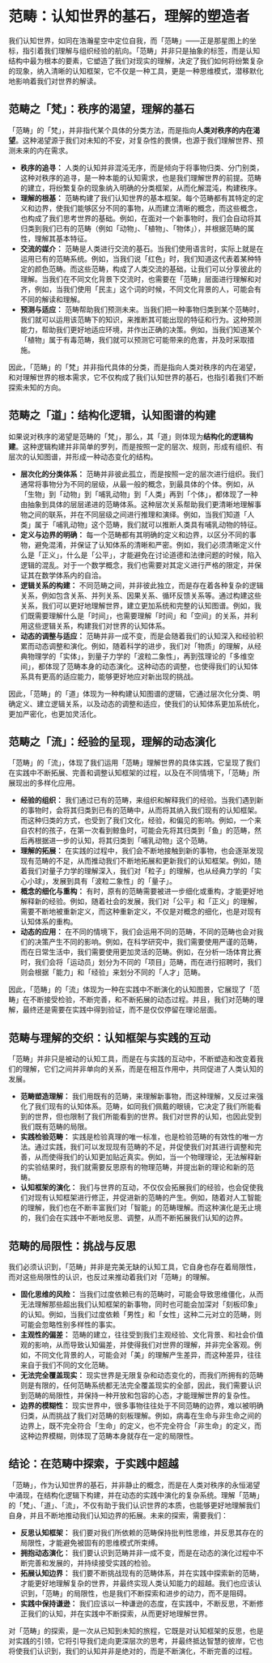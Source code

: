 # 范畴：认知世界的基石，理解的塑造者

我们认知世界，如同在浩瀚星空中定位自我，而「范畴」——正是那星图上的坐标，指引着我们理解与组织经验的航向。「范畴」并非只是抽象的标签，而是认知结构中最为根本的要素，它塑造了我们对现实的理解，决定了我们如何将纷繁复杂的现象，纳入清晰的认知框架，它不仅是一种工具，更是一种思维模式，潜移默化地影响着我们对世界的解读。

## 范畴之「梵」：秩序的渴望，理解的基石

「范畴」的「梵」，并非指代某个具体的分类方法，而是指向**人类对秩序的内在渴望**。这种渴望源于我们对未知的不安，对复杂性的畏惧，也源于我们理解世界、预测未来的内在需求。

*   **秩序的追寻：** 人类的认知并非混沌无序，而是倾向于将事物归类、分门别类，这种对秩序的追寻，是一种本能的认知需求，也是我们理解世界的前提。范畴的建立，将纷繁复杂的现象纳入明确的分类框架，从而化解混沌，构建秩序。
*   **理解的根基：** 范畴构建了我们认知世界的基本框架。每个范畴都有其特定的定义和边界，使我们能够区分不同的事物，从而建立清晰的概念，而这些概念，也构成了我们思考世界的基础。例如，在面对一个新事物时，我们会自动将其归类到我们已有的范畴（例如「动物」、「植物」、「物体」），并根据范畴的属性，理解其基本特征。
*   **交流的媒介：** 范畴是人类进行交流的基石。当我们使用语言时，实际上就是在运用已有的范畴系统。例如，当我们说「红色」时，我们知道这代表着某种特定的颜色范畴。而这些范畴，构成了人类交流的基础，让我们可以分享彼此的理解。当我们在不同文化背景下交流时，也需要在「范畴」层面进行理解和对齐，例如，当我们使用「民主」这个词的时候，不同文化背景的人，可能会有不同的解读和理解。
*   **预测与适应：** 范畴帮助我们预测未来。当我们把一种事物归类到某个范畴时，我们就可以运用该范畴下的知识，来推断其可能出现的特征和行为。这种预测能力，帮助我们更好地适应环境，并作出正确的决策。例如，当我们知道某个「植物」属于有毒范畴，我们就可以预测它可能带来的危害，并及时采取措施。

因此，「范畴」的「梵」并非指代具体的分类，而是指向人类对秩序的内在渴望，和对理解世界的根本需求，它不仅构成了我们认知世界的基石，也指引着我们不断探索未知的方向。

## 范畴之「道」：结构化逻辑，认知图谱的构建

如果说对秩序的渴望是范畴的「梵」，那么，其「道」则体现为**结构化的逻辑构建**。这种逻辑构建并非简单的罗列，而是按照一定的层次、规则，形成有组织、有层次的认知图谱，并形成一种动态变化的结构。

*   **层次化的分类体系：** 范畴并非彼此孤立，而是按照一定的层次进行组织。我们通常将事物分为不同的层级，从最一般的概念，到最具体的个体。例如，从「生物」到「动物」到「哺乳动物」到「人类」再到「个体」，都体现了一种由抽象到具体的层层递进的范畴体系。这种层次关系帮助我们更清晰地理解事物之间的联系，并在不同层级之间进行推理和演绎。例如，当我们知道「人类」属于「哺乳动物」这个范畴，我们就可以推断人类具有哺乳动物的特征。
*   **定义与边界的明确：** 每一个范畴都有其明确的定义和边界，以区分不同的事物，避免混淆，并保证了认知体系的清晰和严密。例如，我们必须清晰定义什么是「正义」，什么是「公平」，才能避免在讨论道德和法律问题的时候，陷入逻辑的混乱。对于一个数学概念，我们也需要对其定义进行严格的限定，并保证其在数学体系内的自洽。
*   **逻辑关系的构建：** 不同范畴之间，并非彼此独立，而是存在着各种复杂的逻辑关系，例如包含关系、并列关系、因果关系、循环反馈关系等。通过构建这些关系，我们可以更好地理解世界，建立更加系统和完整的认知图谱。例如，我们既需要理解什么是「时间」，也需要理解「时间」和「空间」的关系，并利用这些逻辑关系，构建我们对世界的认知体系。
*   **动态的调整与适应：** 范畴并非一成不变，而是会随着我们的认知深入和经验积累而动态调整和演化。例如，随着科学的进步，我们对「物质」的理解，从经典物理学的「实体」，到量子力学的「波粒二象性」，再到弦理论的「多维空间」，都体现了范畴本身的动态演化。这种动态的调整，也使得我们的认知体系具有更高的适应能力，能够更好地应对新出现的挑战。

因此，「范畴」的「道」体现为一种构建认知图谱的逻辑，它通过层次化分类、明确定义、建立逻辑关系，以及动态的调整和适应，使我们的认知体系更加系统化，更加严密化，也更加灵活化。

## 范畴之「流」：经验的呈现，理解的动态演化

「范畴」的「流」，体现了我们运用「范畴」理解世界的具体实践，它呈现了我们在实践中不断拓展、完善和调整认知框架的过程，以及在不同情境下，「范畴」所展现出的多样化应用。

*   **经验的组织：** 我们通过已有的范畴，来组织和解释我们的经验。当我们遇到新的事物时，会将其归类到已有的范畴中，从而将其纳入我们现有的认知框架。而这种归类的方式，也受到了我们文化，经验，和偏见的影响。例如，一个来自农村的孩子，在第一次看到鲸鱼时，可能会先将其归类到「鱼」的范畴，然后再根据进一步的认知，将其归类到「哺乳动物」这个范畴。
*   **理解的拓展：** 在实践的过程中，我们会不断地接触到新的事物，也会逐渐发现现有范畴的不足，从而推动我们不断地拓展和更新我们的认知框架。例如，随着我们对量子力学的理解深入，我们对「粒子」的理解，也从经典力学的「实心小球」，发展到具有「波粒二象性」的「量子」。
*   **概念的细化与重构：** 有时，原有的范畴需要被进一步细化或重构，才能更好地解释新的经验。例如，随着社会的发展，我们对「公平」和「正义」的理解，需要不断地被重新定义，而这种重新定义，不仅是对概念的细化，也是对现有认知体系的重构。
*   **动态的应用：** 在不同的情境下，我们会运用不同的范畴，不同的范畴也会对我们的决策产生不同的影响。例如，在科学研究中，我们需要使用严谨的范畴，而在日常生活中，我们需要使用更加灵活的范畴。例如，在分析一场体育比赛时，我们会将「运动员」划分为不同的「项目」范畴，而在进行招聘时，我们则会根据「能力」和「经验」来划分不同的「人才」范畴。

因此，「范畴」的「流」体现为一种在实践中不断演化的认知图景，它展现了「范畴」在不断接受检验，不断完善，和不断拓展的动态过程。并且，我们对范畴的理解，最终还是需要在实践中得到验证，而不是仅仅停留在理论层面。

## 范畴与理解的交织：认知框架与实践的互动

「范畴」并非只是被动的认知工具，而是在与实践的互动中，不断塑造和改变着我们的理解，它们之间并非单向的关系，而是在相互作用中，共同促进了人类认知的发展。

*   **范畴塑造理解：** 我们用既有的范畴，来理解新事物，而这种理解，又反过来强化了我们现有的认知体系。范畴，如同我们佩戴的眼镜，它决定了我们所能看到的世界，但也限制了我们所能看到的世界。我们对世界的认知，也因此受到我们既有范畴的局限。
*   **实践检验范畴：** 实践是检验真理的唯一标准，也是检验范畴的有效性的唯一方法。通过实践，我们可以发现现有范畴的不足，并促使我们对其进行调整和完善，从而使得我们的认知更加贴近真实。例如，当一个物理理论，无法解释新的实验结果时，我们就需要反思原有的物理范畴，并提出新的理论和新的范畴。
*   **认知框架的演化：** 我们与世界的互动，不仅仅会拓展我们的经验，也会促使我们对现有认知框架进行修正，并促进新的范畴的产生。例如，随着对人工智能的理解，我们也在不断丰富我们对「智能」的范畴理解。而这种演化是无止境的，我们会在实践中不断地反思、调整，从而不断拓展我们认知的边界。

## 范畴的局限性：挑战与反思

我们必须认识到，「范畴」并非是完美无缺的认知工具，它自身也存在着局限性，而对这些局限性的认识，也反过来推动着我们对「范畴」的理解。

*   **固化思维的风险：** 当我们过度依赖已有的范畴时，可能会导致思维僵化，从而无法理解那些超出我们认知框架的新事物，同时也可能会加深对「刻板印象」的认知。例如，当我们过度依赖「男性」和「女性」这种二元对立的范畴，则可能会忽略性别多样性的事实。
*   **主观性的偏差：** 范畴的建立，往往受到我们主观经验、文化背景、和社会价值观的影响，从而导致认知偏差，并使得我们对世界的理解，并非完全客观。例如，不同文化背景的人，可能会对「美」的理解产生差异，而这种差异，往往来自于我们不同的文化范畴。
*   **无法完全覆盖现实：** 现实世界是无限复杂和动态变化的，而我们所拥有的范畴则是有限的，任何范畴系统都无法完全覆盖现实的全部，因此，我们需要认识到范畴的局限性，并保持一种开放和包容的心态，才能理解世界的复杂性。
*   **边界的模糊性：** 现实世界中，很多事物往往处于不同范畴的边界，难以被明确归类，从而挑战了我们对范畴的刻板理解。例如，病毒在生命与非生命之间的边界上，既不完全符合「生命」的定义，也不完全符合「非生命」的定义，而这种边界模糊，则体现了范畴本身就存在一定的局限性。

## 结论：在范畴中探索，于实践中超越

「范畴」，作为认知世界的基石，并非静止的概念，而是在人类对秩序的永恒渴望中涌现，在结构化逻辑下构建，并在动态的实践中演化的复杂系统。理解「范畴」的「梵」、「道」、「流」，不仅有助于我们认识世界的本质，也能够更好地理解我们自身，并且不断地推动我们认知边界的拓展。未来的探索，需要我们：

*   **反思认知框架：** 我们要对我们所依赖的范畴保持批判性思维，并反思其存在的局限性，才能避免被固有的思维模式所束缚。
*   **拥抱动态演化：** 我们要认识到范畴并非一成不变，而是在动态的演化过程中不断完善和发展的，并持续接受实践的检验。
*   **拓展认知边界：** 我们要不断挑战现有的范畴体系，并在实践中探索新的范畴，才能更好地理解复杂的世界，并最终实现人类认知能力的超越。我们也应该认识到，「范畴」的局限性，也是我们不断探索和进步的动力，而不是阻碍。
*   **实践中保持谦逊：** 我们应该以一种谦逊的态度，在实践中，不断反思，不断修正我们的认知，并在实践中不断探索，从而更好地理解世界。

对「范畴」的探索，是一次从已知到未知的旅程，它既是对认知框架的反思，也是对实践的引领，它将引导我们走向更深层次的思考，并最终抵达智慧的彼岸，它也将使我们认识到，我们的认知并非是绝对的，而是不断演化，不断完善的过程。
